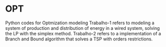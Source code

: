 # OPT 
Python codes for Optmization modeling 
Trabalho-1 refers to modeling a system of production and distribution of energy in a wired system, solving the LP with the simplex method.
Trabalho-2 refers to a implementation of a Branch and Bound algorithm that solves a TSP with orders restrictions.

